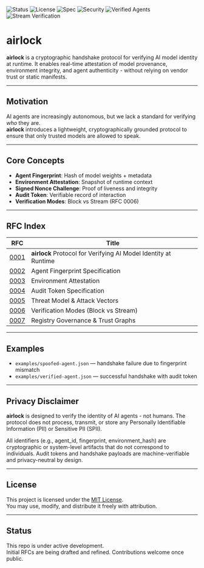 ![Status](https://img.shields.io/badge/status-draft-yellow)
![License](https://img.shields.io/badge/license-MIT-blue)
![Spec](https://img.shields.io/badge/spec-RFC%200001--0006-green)
![Security](https://img.shields.io/badge/security-zero--trust-critical)
![Verified Agents](https://img.shields.io/badge/agents-cryptographically%20verified-9cf)
![Stream Verification](https://img.shields.io/badge/mode-stream%20verification-blueviolet)

# airlock
**airlock** is a cryptographic handshake protocol for verifying AI model identity at runtime.
It enables real-time attestation of model provenance, environment integrity, and agent authenticity - without relying on vendor trust or static manifests.

---

## Motivation
AI agents are increasingly autonomous, but we lack a standard for verifying *who* they are.  
**airlock** introduces a lightweight, cryptographically grounded protocol to ensure that only trusted models are allowed to speak.

---

## Core Concepts
- **Agent Fingerprint**: Hash of model weights + metadata
- **Environment Attestation**: Snapshot of runtime context
- **Signed Nonce Challenge**: Proof of liveness and integrity
- **Audit Token**: Verifiable record of interaction
- **Verification Modes**: Block vs Stream (RFC 0006)

---

## RFC Index
| RFC | Title |
|-----|-------|
| [0001](rfc/0001-airlock-handshake.md) | **airlock** Protocol for Verifying AI Model Identity at Runtime |
| [0002](rfc/0002-agent-fingerprint.md) | Agent Fingerprint Specification |
| [0003](rfc/0003-environment-attestation.md) | Environment Attestation |
| [0004](rfc/0004-audit-token.md) | Audit Token Specification |
| [0005](rfc/0005-threat-model.md) | Threat Model & Attack Vectors |
| [0006](rfc/0006-verification-modes.md) | Verification Modes (Block vs Stream) |
| [0007](rfc/registry-governance-trust-graphs.md) | Registry Governance & Trust Graphs |

---

## Examples
- `examples/spoofed-agent.json` — handshake failure due to fingerprint mismatch  
- `examples/verified-agent.json` — successful handshake with audit token

---

## Privacy Disclaimer
**airlock** is designed to verify the identity of AI agents - not humans. The protocol does not process, transmit, or store any Personally Identifiable Information (PII) or Sensitive PII (SPII).

All identifiers (e.g., agent_id, fingerprint, environment_hash) are cryptographic or system-level artifacts that do not correspond to individuals. Audit tokens and handshake payloads are machine-verifiable and privacy-neutral by design.

---

## License
This project is licensed under the [MIT License](LICENSE).  
You may use, modify, and distribute it freely with attribution.

---

## Status
This repo is under active development.  
Initial RFCs are being drafted and refined. Contributions welcome once public.


